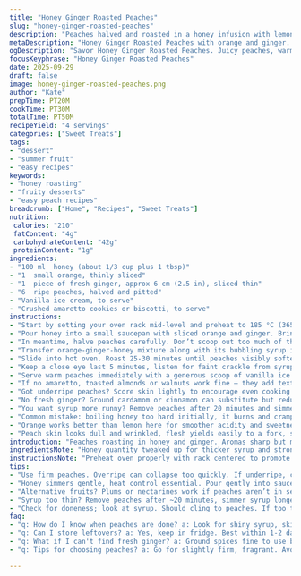 ```yaml
---
title: "Honey Ginger Roasted Peaches"
slug: "honey-ginger-roasted-peaches"
description: "Peaches halved and roasted in a honey infusion with lemon and ginger slices. Served warm with vanilla ice cream and crunchy biscotti bits. The honey simmers gently, carrying aromatic ginger and bright lemon notes. Peaches soften but hold shape, their skins slightly caramelizing. Quick to assemble, relying on visual softness and syrup thickness over exact timings. Balanced sweetness with citrus snap and warming spice. Easily swaps out lemon for orange and ginger for cardamom. Great for late summer fruit desserts with contrasting textures and temperatures."
metaDescription: "Honey Ginger Roasted Peaches with orange and ginger. Simple yet sophisticated dessert elevating summer flavors."
ogDescription: "Savor Honey Ginger Roasted Peaches. Juicy peaches, warm ginger syrup, orange slices. Perfect summer dessert with ice cream and crunchy bits."
focusKeyphrase: "Honey Ginger Roasted Peaches"
date: 2025-09-29
draft: false
image: honey-ginger-roasted-peaches.png
author: "Kate"
prepTime: PT20M
cookTime: PT30M
totalTime: PT50M
recipeYield: "4 servings"
categories: ["Sweet Treats"]
tags:
- "dessert"
- "summer fruit"
- "easy recipes"
keywords:
- "honey roasting"
- "fruity desserts"
- "easy peach recipes"
breadcrumb: ["Home", "Recipes", "Sweet Treats"]
nutrition: 
 calories: "210"
 fatContent: "4g"
 carbohydrateContent: "42g"
 proteinContent: "1g"
ingredients:
- "100 ml  honey (about 1/3 cup plus 1 tbsp)"
- "1  small orange, thinly sliced"
- "1  piece of fresh ginger, approx 6 cm (2.5 in), sliced thin"
- "6  ripe peaches, halved and pitted"
- "Vanilla ice cream, to serve"
- "Crushed amaretto cookies or biscotti, to serve"
instructions:
- "Start by setting your oven rack mid-level and preheat to 185 °C (365 °F). Subtle adjustment helps even caramelization without burning honey quickly."
- "Pour honey into a small saucepan with sliced orange and ginger. Bring to a gentle boil, then reduce heat and let simmer uncovered for 12 minutes. This extracts oils, mellows sharpness, thickens honey slightly."
- "In meantime, halve peaches carefully. Don’t scoop out too much of the flesh — keeps them intact until roasting."
- "Transfer orange-ginger-honey mixture along with its bubbling syrup into a shallow roasting dish. Nestle peach halves cut side up, spooning some syrup over them but not drowning."
- "Slide into hot oven. Roast 25-30 minutes until peaches visibly softened and juices bubble - skin edges start to wrinkle and caramelize. The syrup will thicken, coating peaches."
- "Keep a close eye last 5 minutes, listen for faint crackle from syrup, smell that warm sweet-spice aroma. Too long, syrup hardens; too short, peaches stay firm and flavor shallow."
- "Serve warm peaches immediately with a generous scoop of vanilla ice cream melting into the tangy honey-ginger glaze. Scatter crushed amaretto or biscotti for crunch contrast."
- "If no amaretto, toasted almonds or walnuts work fine — they add texture, not overpower flavor. Vanilla ice cream can be replaced by whipped cream or mascarpone for richness."
- "Got underripe peaches? Score skin lightly to encourage even cooking. Overripe ones cook faster, check early."
- "No fresh ginger? Ground cardamom or cinnamon can substitute but reduce quantity to avoid overpowering fruit."
- "You want syrup more runny? Remove peaches after 20 minutes and simmer honey-ginger-orange longer to thicken separately, then pour back."
- "Common mistake: boiling honey too hard initially, it burns and cramps flavor. Slow simmer extraction essential."
- "Orange works better than lemon here for smoother acidity and sweetness pairing."
- "Peach skin looks dull and wrinkled, flesh yields easily to a fork, syrup glistens with amber shine = done."
introduction: "Peaches roasting in honey and ginger. Aromas sharp but mellow. Orange slices bring natural sweetness; ginger throws subtle heat. Oven set just right — 185 °C. Not too hot to scorch honey, slow enough to soften peaches without turning to mush. Syrup bubbles golden, thickens around fruit halves, skins slightly puckered but intact. Ice cream waits, melting into warm pockets. Crunch comes from crusty amaretto shards, earthy and nutty. Timing isn’t exact. Watch, listen, smell. Crackle of bubbling syrup, aroma of warmed ginger with citrus oils. Fruit gives a little under finger pressure, juices run sticky. Swap lemon for orange for sweeter citrus punch. If fresh ginger runs out, cardamom or ground cinnamon hits notes differently but still good. Peaches too firm? Score skins lightly. Soften quickly if overripe; check. Honey simmers gently for 12 minutes before adding fruit. Avoid boiling aggressively or honey will burn bitter. Roasting roughly 25-30 minutes. Guaranteed sensory cues guide finish. This is about control, timing, and subtle balance. Not fussy but not careless."
ingredientsNote: "Honey quantity tweaked up for thicker syrup and stronger glaze. Orange replaces lemon to soften acidity and bring sweeter citrus depth. Ginger length slightly shortened for balance — more can overpower the delicate peach. Peaches reduced to 6 halves to keep roasting pan less crowded, ensuring even caramelization instead of steaming. Crushed amaretto cookies swapped in for store-bought biscotti to introduce a complementary almond note. Vanilla ice cream kept standard but can be swapped for mascarpone or whipped cream depending on the desired texture and richness. If fresh ginger’s unavailable, use ¼ tsp ground cardamom or a pinch of cinnamon with caution; these warm spices shift the flavor profile noticeably but keep it interesting. Pay attention to peach ripeness to avoid mushy results. Overripe cooks faster; underripe may need minor skin scoring for even cooking. "
instructionsNote: "Preheat oven properly with rack centered to promote even heat. Slow syrup simmer for 12 minutes critical to infuse ginger and citrus oils fully without burning honey sugars. Adding peaches after this step means fruit absorbs flavor during roasting without overcooking in boiling liquid. Roasting time adjusted slightly longer for thicker syrup and softer peaches but watch carefully last 5 minutes to stop before skin dries out. Visual checks better than strict timers: look for peach flesh softening and browning edges, syrup bubbling with golden gloss. Avoid common trap: boiling honey too hard at start burns flavor; maintain gentle bubble. Serving with melting vanilla ice cream adds richness and temp contrast. Crushed nut cookies bring necessary crunch and bite to round out mouthfeel. Leftover syrup can be spooned over yogurt or pancakes next day. If syrup looks too runny after roasting, remove peaches and reduce syrup a bit more on stove, then pour back over fruit before serving. Good knife skills help maintain peach halves intact through halving and pitting stages. Efficiency tip: infuse honey while prepping peaches to save time. "
tips:
- "Use firm peaches. Overripe can collapse too quickly. If underripe, consider scoring the skin for quick heat penetration. Roasting times may vary. Monitor closely; glance at skins for browning."
- "Honey simmers gentle, heat control essential. Pour gently into sauce, don’t rush. Aromas evoke cooking magic. Add orange and ginger; clarify flavors. Watch bubbles; listen for crackle signs, slow syrup watch."
- "Alternative fruits? Plums or nectarines work if peaches aren’t in season. Same technique; adjust sweetness as needed. Consider textural contrasts. Cookie options? Almond or walnut bits, even granola for crunch."
- "Syrup too thin? Remove peaches after ~20 minutes, simmer syrup longer on low, then return. Want more acidity? Try an extra orange slice or zest in syrup. Citrus oils boost aroma significantly."
- "Check for doneness; look at syrup. Should cling to peaches. If too thick once cooled, warm gently to loosen. Ice cream can be changed; mascarpone or whipped need more richness and creaminess."
faq:
- "q: How do I know when peaches are done? a: Look for shiny syrup, skins wrinkling. Flesh yields to touch. Juices run slightly. Monitor closely, avoid drying skins."
- "q: Can I store leftovers? a: Yes, keep in fridge. Best within 1-2 days. Can reheat gently in oven. Syrup may loosen with heating. Use toppings like yogurt or extra cookies."
- "q: What if I can't find fresh ginger? a: Ground spices fine to use but watch amount. Ground cardamom or cinnamon small quantity — not to overpower fruit. Adjust balance carefully."
- "q: Tips for choosing peaches? a: Go for slightly firm, fragrant. Avoid bruises. Ripeness matters, slight pressure should give a bit. Too hard? Let sit until softer. Check daily."

---
```

